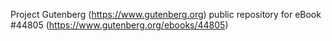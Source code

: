 Project Gutenberg (https://www.gutenberg.org) public repository for eBook #44805 (https://www.gutenberg.org/ebooks/44805)
